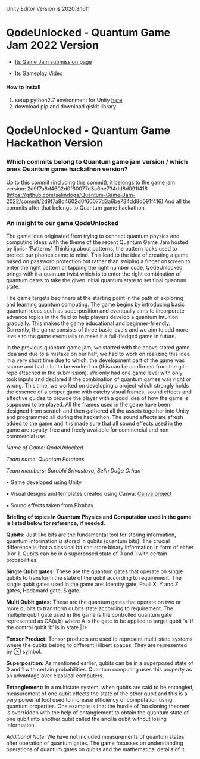 Unity Editor Version is 2020.3.16f1

# QodeUnlocked - Quantum Game Jam 2022 Version
* [Its Game Jam submission page](https://itch.io/jam/quantum-game-jam-2022/rate/1707788)

* [Its Gameplay Video](https://drive.google.com/file/d/17gOITk_pUpgzWqfTfTRoai0zxWkfs8Je/view?usp=drivesdk)

#### How to Install
1. setup python2.7 environment for Unity [here](https://docs.unity3d.com/Packages/com.unity.scripting.python@2.0/manual/PythonScriptEditor.html)
2. download pip and download qiskit library


# QodeUnlocked - Quantum Game Hackathon Version

### Which commits belong to Quantum game jam version / which ones Quantum game hackathon version?
Up to this commit (including this commit), it belongs to the game jam version: 2d9f7a8d4602d0f60077d3a6be734dd8d091f416 (https://github.com/selindoga/Quantum-Game-Jam-2022/commit/2d9f7a8d4602d0f60077d3a6be734dd8d091f416)
And all the commits after that belongs to Quantum game hackathon.

### An insight to our game QodeUnlocked
The game idea originated from trying to connect quantum physics and computing ideas with the theme of the recent Quantum Game Jam hosted by Ijpiis- ‘Patterns’. Thinking about patterns, the pattern locks used to protect our phones came to mind. This lead to the idea of creating a game based on password protection but rather than swiping a finger onscreen to enter the right pattern or tapping the right number code, QodeUnlocked brings with it a quantum twist which is to enter the right combination of quantum gates to take the given initial quantum state to set final quantum state.

The game targets beginners at the starting point in the path of exploring and learning quantum computing. The game begins by introducing basic quantum ideas such as superposition and eventually aims to incorporate advance topics in the field to help players develop a quantum intuition gradually. This makes the game educational and beginner-friendly. Currently, the game consists of three basic levels and we aim to add more levels to the game eventually to make it a full-fledged game in future. 

In the previous quantum game jam, we started with the above stated game idea and due to a mistake on our half, we had to work on realizing this idea in a very short time due to which, the development part of the game was scarce and had a lot to be worked on (this can be confirmed from the git-repo attached in the submission). We only had one game level with only took inputs and declared if the combination of quantum games was right or wrong. This time, we worked on developing a project which strongly holds the essence of a proper game with catchy visual frames, sound effects and effective guides to provide the player with a good idea of how the game is supposed to be played. All the frames used in the game have been designed from scratch and then gathered all the assets together into Unity and programmed all during the hackathon. The sound effects are afresh added to the game and it is made sure that all sound effects used in the game are royalty-free and freely available for commercial and non-commercial use.


_Name of Game: QodeUnlocked_

_Team name: Quantum Potatoes_

_Team members: Surabhi Srivastava, Selin Doğa Orhan_


• Game developed using Unity

• Visual designs and templates created using Canva: [Canva project](https://www.canva.com/design/DAFNWsNGKys/BUAtXKJDIC1oohEYsusFzg/edit?utm_content=DAFNWsNGKys&&utm_campaign=designshare&&utm_medium=link2&&utm_source=sharebutton)

• Sound effects taken from Pixabay

__Briefing of topics in Quantum Physics and Computation used in the game is listed below for reference, if needed.__

__Qubits:__ Just like bits are the fundamental tool for storing information, quantum information is stored in qubits (quantum bits). The crucial difference is that a classical bit can store binary information in form of either 0 or 1. Qubits can be in a superposed state of 0 and 1 with certain probabilities.

__Single Qubit gates:__ These are the quantum gates that operate on single qubits to transform the state of the qubit according to requirement. The single qubit gates used in the game are: Identity gate, Pauli X, Y and Z gates, Hadamard gate, S gate.

__Multi Qubit gates:__ These are the quantum gates that operate on two or more qubits to transform qubits state according to requirement. The multiple qubit gate used in the game is the controlled quantum gate represented as CA(a,b) where A is the gate to be applied to target qubit ‘a’ if the control qubit ‘b’ is in state |1>

__Tensor Product:__ Tensor products are used to represent multi-state systems where the qubits belong to different Hilbert spaces. They are represented by ⊗ symbol.

__Superposition:__ As mentioned earlier, qubits can be in a superposed state of 0 and 1 with certain probabilities. Quantum computing uses this property as an advantage over classical computers.

__Entanglement:__ In a multistate system, when qubits are said to be entangled, measurement of one qubit effects the state of the other qubit and this is a very powerful tool used to increase efficiency of computation using quantum properties. One example is that the hurdle of ‘no cloning theorem’ is overridden with the help of entanglement to obtain the quantum state of one qubit into another qubit called the ancilla qubit without losing information.

_Additional Note:_ We have not included measurements of quantum states after operation of quantum gates. The game focusses on understanding operations of quantum gates on qubits and the mathematical details of it.
